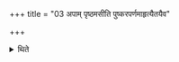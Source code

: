 +++
title = "03 अपाम् पृष्ठमसीति पुष्करपर्णमाहृत्यैतयैव"

+++

<details><summary>थिते</summary>

अपां पृष्ठमसीति पुष्करपर्णमाहृत्यैतयैव विवेष्ट्य शर्म च स्थो वर्म च स्थ इति द्वाभ्यामुत्तरेण मृत्खनं कृष्णाजिनं प्राचीनग्रीवमुत्तरलोमास्तृणाति । उपरिष्टात्पुष्करपर्णमुत्तानम् ३
</details>
